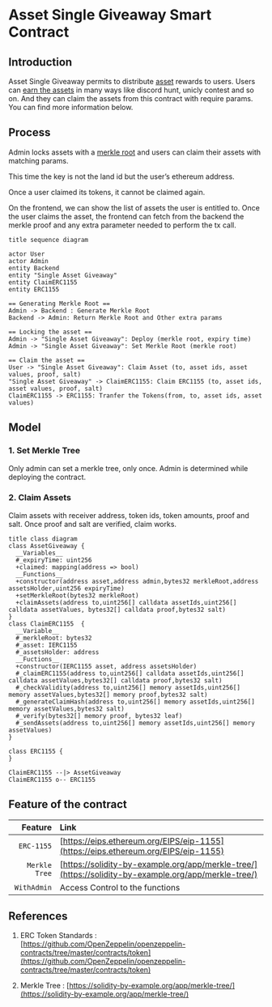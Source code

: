 # Asset Single Giveaway Smart Contract

## Introduction

Asset Single Giveaway permits to distribute [asset](https://sandboxgame.gitbook.io/the-sandbox/assets/what-are-assets) rewards to users.
Users can [earn the assets](https://sandboxgame.gitbook.io/the-sandbox/other/earning-sand-and-nfts#earning-assets) in many ways like discord hunt, unicly contest and so on.
And they can claim the assets from this contract with require params. You can find more information below.

## Process

Admin locks assets with a [merkle root](https://solidity-by-example.org/app/merkle-tree/) and users can claim their assets with matching params.

This time the key is not the land id but the user’s ethereum address.

Once a user claimed its tokens, it cannot be claimed again.

On the frontend, we can show the list of assets the user is entitled to. Once the user claims the asset, the frontend can fetch from the backend the merkle proof and any extra parameter needed to perform the tx call.

```plantuml
title sequence diagram

actor User
actor Admin
entity Backend
entity "Single Asset Giveaway"
entity ClaimERC1155
entity ERC1155

== Generating Merkle Root ==
Admin -> Backend : Generate Merkle Root
Backend -> Admin: Return Merkle Root and Other extra params

== Locking the asset ==
Admin -> "Single Asset Giveaway": Deploy (merkle root, expiry time)
Admin -> "Single Asset Giveaway": Set Merkle Root (merkle root)

== Claim the asset ==
User -> "Single Asset Giveaway": Claim Asset (to, asset ids, asset values, proof, salt)
"Single Asset Giveaway" -> ClaimERC1155: Claim ERC1155 (to, asset ids, asset values, proof, salt)
ClaimERC1155 -> ERC1155: Tranfer the Tokens(from, to, asset ids, asset values)
```

## Model

### 1. Set Merkle Tree

Only admin can set a merkle tree, only once. Admin is determined while deploying the contract.

### 2. Claim Assets

Claim assets with receiver address, token ids, token amounts, proof and salt.
Once proof and salt are verified, claim works.

```plantuml
title class diagram
class AssetGiveaway {
  __Variables__
  #_expiryTime: uint256
  +claimed: mapping(address => bool)
  __Functions__
  +constructor(address asset,address admin,bytes32 merkleRoot,address assetsHolder,uint256 expiryTime)
  +setMerkleRoot(bytes32 merkleRoot)
  +claimAssets(address to,uint256[] calldata assetIds,uint256[] calldata assetValues, bytes32[] calldata proof,bytes32 salt)
}
class ClaimERC1155  {
  __Variable__
  #_merkleRoot: bytes32
  #_asset: IERC1155
  #_assetsHolder: address
  __Fuctions__
  +constructor(IERC1155 asset, address assetsHolder)
  #_claimERC1155(address to,uint256[] calldata assetIds,uint256[] calldata assetValues,bytes32[] calldata proof,bytes32 salt)
  #_checkValidity(address to,uint256[] memory assetIds,uint256[] memory assetValues,bytes32[] memory proof,bytes32 salt)
  #_generateClaimHash(address to,uint256[] memory assetIds,uint256[] memory assetValues,bytes32 salt)
  #_verify(bytes32[] memory proof, bytes32 leaf)
  #_sendAssets(address to,uint256[] memory assetIds,uint256[] memory assetValues)
}

class ERC1155 {
}

ClaimERC1155 --|> AssetGiveaway
ClaimERC1155 o-- ERC1155
```

## Feature of the contract

|              Feature | Link                                   |
| --------------------:|:-------------------------------------- |
|            `ERC-1155`| [https://eips.ethereum.org/EIPS/eip-1155](https://eips.ethereum.org/EIPS/eip-1155) |
|        `Merkle Tree` | [https://solidity-by-example.org/app/merkle-tree/](https://solidity-by-example.org/app/merkle-tree/) |
|          `WithAdmin` | Access Control to the functions  |

## References

1. ERC Token Standards : [https://github.com/OpenZeppelin/openzeppelin-contracts/tree/master/contracts/token](https://github.com/OpenZeppelin/openzeppelin-contracts/tree/master/contracts/token)

2. Merkle Tree : [https://solidity-by-example.org/app/merkle-tree/](https://solidity-by-example.org/app/merkle-tree/)